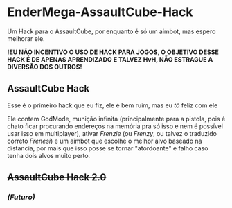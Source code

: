 # EnderMega-AssaultCube-Hack
Um Hack para o AssaultCube, por enquanto é só um aimbot, mas espero melhorar ele.

**!EU NÃO INCENTIVO O USO DE HACK PARA JOGOS, O OBJETIVO DESSE HACK É DE APENAS APRENDIZADO E TALVEZ HvH, NÃO ESTRAGUE A DIVERSÃO DOS OUTROS!**

## AssaultCube Hack
Esse é o primeiro hack que eu fiz, ele é bem ruim, mas eu _tô_ feliz com ele

Ele contem GodMode, munição infinita (principalmente para a pistola, pois é chato ficar procurando endereços na memória pra só isso e nem é possível usar isso em multiplayer), ativar _Frenzie_ (ou _Frenzy_, ou talvez o traduzido correto _Frenesi_) e um aimbot que escolhe o melhor alvo baseado na distancia, por mais que isso posse se tornar "atordoante" e falho caso tenha dois alvos muito perto.

## ~~AssaultCube Hack 2.0~~
### _(Futuro)_
